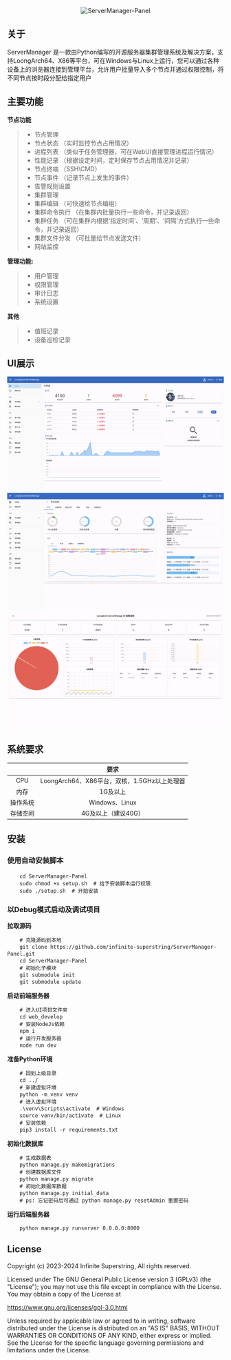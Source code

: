 <P align="center"><img src="https://socialify.git.ci/infinite-superstring/ServerManager-Panel/image?description=1&font=Inter&forks=1&issues=1&language=1&name=1&owner=1&pattern=Plus&stargazers=1&theme=Light" alt="ServerManager-Panel" width="640" height="320" /></P>

## 关于
ServerManager 是一款由Python编写的开源服务器集群管理系统及解决方案，支持LoongArch64、X86等平台，可在Windows与Linux上运行，您可以通过各种设备上的浏览器连接到管理平台，允许用户批量导入多个节点并通过权限控制，将不同节点按时段分配给指定用户

## 主要功能

**节点功能**
>- 节点管理
>  - 节点状态 （实时监控节点占用情况）
>  - 进程列表 （类似于任务管理器，可在WebUI直接管理进程运行情况）
>  - 性能记录 （根据设定时间，定时保存节点占用情况并记录）
>  - 节点终端 （SSH\CMD）
>  - 节点事件 （记录节点上发生的事件）
>  - 告警规则设置
>- 集群管理
>  - 集群编辑 （可快速给节点编组）
>  - 集群命令执行 （在集群内批量执行一些命令，并记录返回）
>  - 集群任务 （可在集群内根据‘指定时间’、‘周期’、‘间隔’方式执行一些命令，并记录返回）
>  - 集群文件分发 （可批量给节点发送文件）
>- 网站监控  

**管理功能:**
>- 用户管理
>- 权限管理
>- 审计日志
>- 系统设置  

**其他**
>- 值班记录
>- 设备巡检记录

## UI展示  
![主界面](docs/images/home_page.png)
![节点页](docs/images/node_page.png)
![数据大屏](docs/images/data_screen_page.png)

## 系统要求
|      |                要求                |
|:----:|:--------------------------------:|  
| CPU  | LoongArch64、X86平台，双核，1.5GHz以上处理器 |
|  内存  |              1G及以上               |
| 操作系统 |          Windows、Linux           |
| 存储空间 |           4G及以上（建议40G）           |


## 安装

### 使用自动安装脚本
```shell
    cd ServerManager-Panel
    sudo chmod +x setup.sh  # 给予安装脚本运行权限
    sudo ./setup.sh  # 开始安装
```

### 以Debug模式启动及调试项目
**拉取源码**

```shell
    # 克隆源码到本地
    git clone https://github.com/infinite-superstring/ServerManager-Panel.git
    cd ServerManager-Panel
    # 初始化子模块
    git submodule init
    git submodule update
```

**启动前端服务器**

```shell
    # 进入UI项目文件夹
    cd web_develop
    # 安装NodeJs依赖
    npm i
    # 运行开发服务器
    node run dev
```

**准备Python环境**

```shell
    # 回到上级目录
    cd ../
    # 新建虚拟环境
    python -m venv venv
    # 进入虚拟环境
    .\venv\Scripts\activate  # Windows
    source venv/bin/activate  # Linux
    # 安装依赖
    pip3 install -r requirements.txt
```

**初始化数据库**
```shell
    # 生成数据表
    python manage.py makemigrations
    # 创建数据库文件 
    python manage.py migrate
    # 初始化数据库数据
    python manage.py initial_data
    # ps: 忘记密码后可通过 python manage.py resetAdmin 重置密码
```

**运行后端服务器**

```shell
    python manage.py runserver 0.0.0.0:8000
```

## License
Copyright (c) 2023-2024 Infinite Superstring, All rights reserved.

Licensed under The GNU General Public License version 3 (GPLv3) (the "License"); you may not use this file except in compliance with the License. You may obtain a copy of the License at

https://www.gnu.org/licenses/gpl-3.0.html

Unless required by applicable law or agreed to in writing, software distributed under the License is distributed on an "AS IS" BASIS, WITHOUT WARRANTIES OR CONDITIONS OF ANY KIND, either express or implied. See the License for the specific language governing permissions and limitations under the License.
